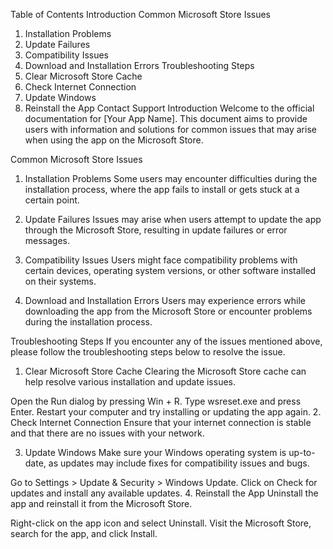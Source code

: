 Table of Contents
Introduction
Common Microsoft Store Issues
1. Installation Problems
2. Update Failures
3. Compatibility Issues
4. Download and Installation Errors
Troubleshooting Steps
1. Clear Microsoft Store Cache
2. Check Internet Connection
3. Update Windows
4. Reinstall the App
Contact Support
Introduction
Welcome to the official documentation for [Your App Name]. This document aims to provide users with information and solutions for common issues that may arise when using the app on the Microsoft Store.

Common Microsoft Store Issues
1. Installation Problems
Some users may encounter difficulties during the installation process, where the app fails to install or gets stuck at a certain point.

2. Update Failures
Issues may arise when users attempt to update the app through the Microsoft Store, resulting in update failures or error messages.

3. Compatibility Issues
Users might face compatibility problems with certain devices, operating system versions, or other software installed on their systems.

4. Download and Installation Errors
Users may experience errors while downloading the app from the Microsoft Store or encounter problems during the installation process.

Troubleshooting Steps
If you encounter any of the issues mentioned above, please follow the troubleshooting steps below to resolve the issue.

1. Clear Microsoft Store Cache
Clearing the Microsoft Store cache can help resolve various installation and update issues.

Open the Run dialog by pressing Win + R.
Type wsreset.exe and press Enter.
Restart your computer and try installing or updating the app again.
2. Check Internet Connection
Ensure that your internet connection is stable and that there are no issues with your network.

3. Update Windows
Make sure your Windows operating system is up-to-date, as updates may include fixes for compatibility issues and bugs.

Go to Settings > Update & Security > Windows Update.
Click on Check for updates and install any available updates.
4. Reinstall the App
Uninstall the app and reinstall it from the Microsoft Store.

Right-click on the app icon and select Uninstall.
Visit the Microsoft Store, search for the app, and click Install.
